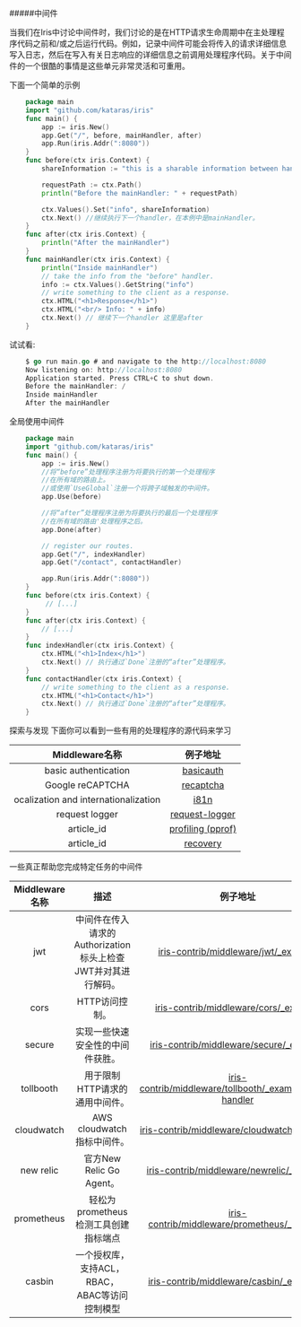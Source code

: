 #####中间件

当我们在Iris中讨论中间件时，我们讨论的是在HTTP请求生命周期中在主处理程序代码之前和/或之后运行代码。例如，记录中间件可能会将传入的请求详细信息写入日志，然后在写入有关日志响应的详细信息之前调用处理程序代码。关于中间件的一个很酷的事情是这些单元非常灵活和可重用。

下面一个简单的示例

```go
    package main
    import "github.com/kataras/iris"
    func main() {
        app := iris.New()
        app.Get("/", before, mainHandler, after)
        app.Run(iris.Addr(":8080"))
    }
    func before(ctx iris.Context) {
        shareInformation := "this is a sharable information between handlers"

        requestPath := ctx.Path()
        println("Before the mainHandler: " + requestPath)

        ctx.Values().Set("info", shareInformation)
        ctx.Next() //继续执行下一个handler，在本例中是mainHandler。
    }
    func after(ctx iris.Context) {
        println("After the mainHandler")
    }
    func mainHandler(ctx iris.Context) {
        println("Inside mainHandler")
        // take the info from the "before" handler.
        info := ctx.Values().GetString("info")
        // write something to the client as a response.
        ctx.HTML("<h1>Response</h1>")
        ctx.HTML("<br/> Info: " + info)
        ctx.Next() // 继续下一个handler 这里是after
    }
```
试试看:
```go
    $ go run main.go # and navigate to the http://localhost:8080
    Now listening on: http://localhost:8080
    Application started. Press CTRL+C to shut down.
    Before the mainHandler: /
    Inside mainHandler
    After the mainHandler
```

全局使用中间件

```go
    package main
    import "github.com/kataras/iris"
    func main() {
        app := iris.New()
        //将“before”处理程序注册为将要执行的第一个处理程序
        //在所有域的路由上。
        //或使用`UseGlobal`注册一个将跨子域触发的中间件。
        app.Use(before)

        //将“after”处理程序注册为将要执行的最后一个处理程序
        //在所有域的路由'处理程序之后。
        app.Done(after)

        // register our routes.
        app.Get("/", indexHandler)
        app.Get("/contact", contactHandler)

        app.Run(iris.Addr(":8080"))
    }
    func before(ctx iris.Context) {
         // [...]
    }
    func after(ctx iris.Context) {
        // [...]
    }
    func indexHandler(ctx iris.Context) {
        ctx.HTML("<h1>Index</h1>")
        ctx.Next() // 执行通过`Done`注册的“after”处理程序。
    }
    func contactHandler(ctx iris.Context) {
        // write something to the client as a response.
        ctx.HTML("<h1>Contact</h1>")
        ctx.Next() // 执行通过`Done`注册的“after”处理程序。
    }
```

探索与发现
下面你可以看到一些有用的处理程序的源代码来学习

| Middleware名称          | 例子地址  
| :----:                 | :----: 
| basic authentication   | [basicauth](https://github.com/kataras/iris/tree/master/_examples/authentication/ )
| Google reCAPTCHA       | [recaptcha](https://github.com/kataras/iris/tree/master/_examples/miscellaneous/recaptcha)
| ocalization and internationalization | [i81n](https://github.com/kataras/iris/tree/master/_examples/miscellaneous/i81n)
| request logger    | [request-logger](https://github.com/kataras/iris/tree/master/_examples/http_request/request-logger) 
| article_id     |[profiling (pprof)](https://github.com/kataras/iris/tree/master/_examples/miscellaneous/pprof) 
| article_id     | [recovery](https://github.com/kataras/iris/tree/master/_examples/miscellaneous/recover) 


一些真正帮助您完成特定任务的中间件  

| Middleware名称     | 描述            | 例子地址  
| :----:            | :----:         | :----: 
| jwt               | 中间件在传入请求的Authorization标头上检查JWT并对其进行解码。|[iris-contrib/middleware/jwt/_example](https://github.com/iris-contrib/middleware/tree/master/jwt/_example )
| cors	            |HTTP访问控制。| [iris-contrib/middleware/cors/_example](https://github.com/iris-contrib/middleware/tree/master/cors/_example)
| secure            |实现一些快速安全性的中间件获胜。| [iris-contrib/middleware/secure/_example](https://github.com/iris-contrib/middleware/tree/master/secure/_example/main.go)
| tollbooth         |用于限制HTTP请求的通用中间件。| [iris-contrib/middleware/tollbooth/_examples/limit-handler](https://github.com/iris-contrib/middleware/tree/master/tollbooth/_examples/limit-handler) 
| cloudwatch        |AWS cloudwatch指标中间件。|[iris-contrib/middleware/cloudwatch/_example](https://github.com/iris-contrib/middleware/tree/master/cloudwatch/_example) 
| new relic         |官方New Relic Go Agent。| [iris-contrib/middleware/newrelic/_example](https://github.com/iris-contrib/middleware/tree/master/newrelic/_example) 
| prometheus        |轻松为prometheus检测工具创建指标端点| [	iris-contrib/middleware/prometheus/_example](https://github.com/iris-contrib/middleware/tree/master/prometheus/_example) 
| casbin            |一个授权库，支持ACL，RBAC，ABAC等访问控制模型| [iris-contrib/middleware/casbin/_examples](https://github.com/iris-contrib/middleware/tree/master/casbin/_examples)